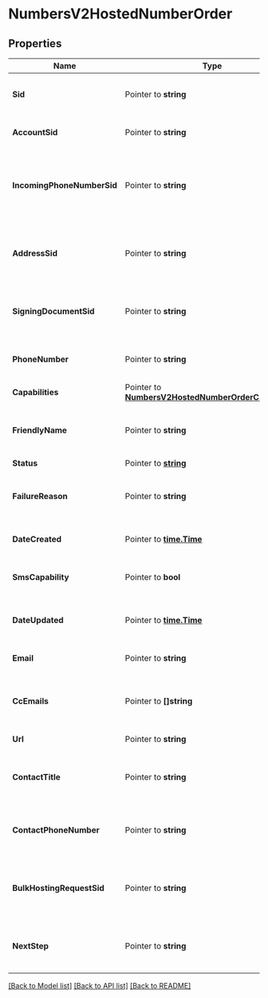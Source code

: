 # NumbersV2HostedNumberOrder

## Properties

Name | Type | Description | Notes
------------ | ------------- | ------------- | -------------
**Sid** | Pointer to **string** | A 34 character string that uniquely identifies this HostedNumberOrder. |
**AccountSid** | Pointer to **string** | A 34 character string that uniquely identifies the account. |
**IncomingPhoneNumberSid** | Pointer to **string** | A 34 character string that uniquely identifies the [IncomingPhoneNumber](https://www.twilio.com/docs/api/rest/incoming-phone-numbers) resource that represents the phone number being hosted. |
**AddressSid** | Pointer to **string** | A 34 character string that uniquely identifies the Address resource that represents the address of the owner of this phone number. |
**SigningDocumentSid** | Pointer to **string** | A 34 character string that uniquely identifies the [Authorization Document](https://www.twilio.com/docs/api/phone-numbers/hosted-number-authorization-documents) the user needs to sign. |
**PhoneNumber** | Pointer to **string** | Phone number to be hosted. This must be in [E.164](https://en.wikipedia.org/wiki/E.164) format, e.g., +16175551212 |
**Capabilities** | Pointer to [**NumbersV2HostedNumberOrderCapabilities**](NumbersV2HostedNumberOrderCapabilities.md) |  |
**FriendlyName** | Pointer to **string** | A 64 character string that is a human-readable text that describes this resource. |
**Status** | Pointer to [**string**](HostedNumberOrderEnumStatus.md) |  |
**FailureReason** | Pointer to **string** | A message that explains why a hosted_number_order went to status \"action-required\" |
**DateCreated** | Pointer to [**time.Time**](time.Time.md) | The date this resource was created, given as [GMT RFC 2822](http://www.ietf.org/rfc/rfc2822.txt) format. |
**SmsCapability** | Pointer to **bool** | Whether the SMS capability will be hosted on our platform. Can be `true` of `false`. |
**DateUpdated** | Pointer to [**time.Time**](time.Time.md) | The date that this resource was updated, given as [GMT RFC 2822](http://www.ietf.org/rfc/rfc2822.txt) format. |
**Email** | Pointer to **string** | Email of the owner of this phone number that is being hosted. |
**CcEmails** | Pointer to **[]string** | A list of emails that LOA document for this HostedNumberOrder will be carbon copied to. |
**Url** | Pointer to **string** | The URL of this HostedNumberOrder. |
**ContactTitle** | Pointer to **string** | The title of the person authorized to sign the Authorization Document for this phone number. |
**ContactPhoneNumber** | Pointer to **string** | The contact phone number of the person authorized to sign the Authorization Document. |
**BulkHostingRequestSid** | Pointer to **string** | A 34 character string that uniquely identifies the bulk hosting request associated with this HostedNumberOrder. |
**NextStep** | Pointer to **string** | The next step you need to take to complete the hosted number order and request it successfully. |

[[Back to Model list]](../README.md#documentation-for-models) [[Back to API list]](../README.md#documentation-for-api-endpoints) [[Back to README]](../README.md)


